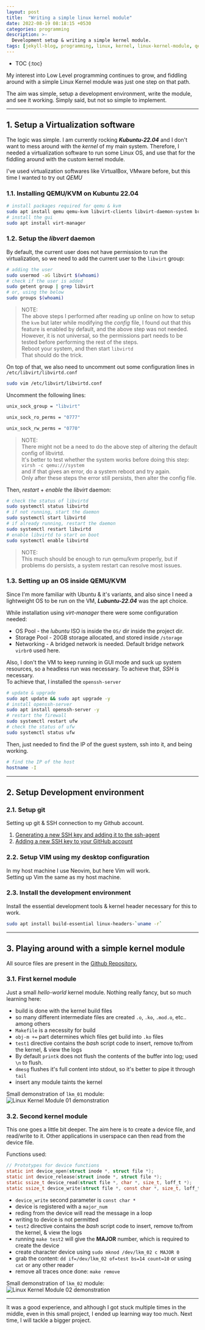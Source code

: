 ```yaml
---
layout: post
title:  "Writing a simple linux kernel module"
date: 2022-08-19 08:18:15 +0530
categories: programming
description: >-
  Development setup & writing a simple kernel module.
tags: [jekyll-blog, programming, linux, kernel, linux-kernel-module, qevm, virtualization]
---
```


<style type='text/css'>#markdown-toc::before{content:'Table of Contents';font-weight:700}#markdown-toc{border:3px solid #aaa;padding:1.5em;margin-left:0;display:inline-block}</style>

* TOC
{:toc}

My interest into Low Level programming continues to grow, and fiddling around with a simple Linux Kernel module was just one step on that path.

The aim was simple, setup a development environment, write the module, and see it working. Simply said, but not so simple to implement.

---

## 1. Setup a Virtualization software

The logic was simple. I am currently rocking **_Kubuntu-22.04_** and I don't want to mess around with the _kernel_ of my main system. Therefore, I needed a virtualization software to run some Linux OS, and use that for the fiddling around with the custom kernel module.

I've used virtualization softwares like VirtualBox, VMware before, but this time I wanted to try out _QEMU_

### 1.1. Installing QEMU/KVM on Kubuntu 22.04

```bash
# install packages required for qemu & kvm
sudo apt install qemu qemu-kvm libvirt-clients libvirt-daemon-system bridge-utils virtinst libvirt-daemon
# install the gui
sudo apt install virt-manager
```

### 1.2. Setup the _libvert_ daemon

By default, the current user does not have permission to run the virtualization, so we need to add the current user to the `libvirt` group:

```bash
# adding the user
sudo usermod -aG libvirt $(whoami)
# check if the user is added
sudo getent group | grep libvirt
# or, using the below
sudo groups $(whoami)
```

> NOTE: <br> The above steps I performed after reading up online on how to setup the `kvm` but later while modifying the _config_ file, I found out that this feature is enabled by default, and the above step was not needed. <br> However, it is not universal, so the permissions part needs to be tested before performing the rest of the steps. <br> Reboot your system, and then start `libvirtd` <br> That should do the trick.

On top of that, we also need to uncomment out some configuration lines in `/etc/libvirt/libvirtd.conf`

```bash
sudo vim /etc/libvirt/libvirtd.conf
```

Uncomment the following lines:

```bash
unix_sock_group = "libvirt"

unix_sock_ro_perms = "0777"

unix_sock_rw_perms = "0770"
```

> NOTE: <br> There might not be a need to do the above step of altering the default config of libvirtd. <br> It's better to test whether the system works before doing this step: <br> `virsh -c qemu:///system` <br> and if that gives an error, do a system reboot and try again. <br> Only after these steps the error still persists, then alter the config file.

Then, _restart_ + _enable_ the _libvirt_ daemon:

```bash
# check the status of libvirtd
sudo systemctl status libvirtd
# if not running, start the daemon
sudo systemctl start libvirtd
# if already running, restart the daemon
sudo systemctl restart libvirtd
# enable libvirtd to start on boot
sudo systemctl enable libvirtd
```

> NOTE: <br> This much should be enough to run qemu/kvm properly, but if problems do persists, a system restart can resolve most issues.

### 1.3. Setting up an OS inside QEMU/KVM

Since I'm more familiar with Ubuntu & it's variants, and also since I need a lightweight OS to be run on the VM, **_Lubuntu-22.04_** was the apt choice.

While installation using _virt-manager_ there were some configuration needed:

* OS Pool - the _lubuntu_ ISO is inside the `OS/` dir inside the project dir.
* Storage Pool - 20GB storage allocated, and stored inside `/storage`
* Networking - A bridged network is needed. Default bridge network `virbr0` used here.

Also, I don't the VM to keep running in GUI mode and suck up system resources, so a headless run was necessary. To achieve that, _SSH_ is necessary. <br>
To achieve that, I installed the `openssh-server`

```bash
# update & upgrade
sudo apt update && sudo apt upgrade -y
# install openssh-server
sudo apt install openssh-server -y
# restart the firewall
sudo systemctl restart ufw
# check the status of ufw
sudo systemctl status ufw
```

Then, just needed to find the IP of the guest system, ssh into it, and being working.

```bash
# find the IP of the host
hostname -I
```

---

## 2. Setup Development environment

### 2.1. Setup git

Setting up git & SSH connection to my Github account. <br>

1. [Generating a new SSH key and adding it to the ssh-agent](https://docs.github.com/en/authentication/connecting-to-github-with-ssh/generating-a-new-ssh-key-and-adding-it-to-the-ssh-agent) <br>
2. [Adding a new SSH key to your GitHub account](https://docs.github.com/en/authentication/connecting-to-github-with-ssh/adding-a-new-ssh-key-to-your-github-account)

### 2.2. Setup VIM using my desktop configuration

In my host machine I use Neovim, but here Vim will work. <br>
Setting up Vim the same as my host machine.

### 2.3. Install the development environment

Install the essential development tools & kernel header necessary for this to work.

```bash
sudo apt install build-essential linux-headers-`uname -r`
```

---

## 3. Playing around with a simple kernel module

All source files are present in the [Github Repository.](https://github.com/biplobmanna/playground-simple-kernel)

### 3.1. First kernel module

Just a small _hello-world_ kernel module. Nothing really fancy, but so much learning here:

* build is done with the kernel build files
* so many different intermediate files are created `.o`, `.ko`, `.mod.o`, etc.. among others
* `Makefile` is a necessity for build
* `obj-m +=` part determines which files get build into `.ko` files
* `test1` directive contains the _bash_ script code to insert, remove to/from the kernel, & view the logs
* By default `printk` does not flush the contents of the buffer into log; used `\n` to flush.
* `dmesg` flushes it's full content into stdout, so it's better to pipe it through `tail`
* insert any module taints the kernel

Small demonstration of `lkm_01` module: <br>
![Linux Kernel Module 01 demonstration](/assets/gif/simple-linux-kernel-lkm_01.gif)

### 3.2. Second kernel module

This one goes a little bit deeper. The aim here is to create a device file, and read/write to it. Other applications in userspace can then read from the device file.

Functions used:

```c
// Prototypes for device functions
static int device_open(struct inode *, struct file *);
static int device_release(struct inode *, struct file *);
static ssize_t device_read(struct file *, char *, size_t, loff_t *);
static ssize_t device_write(struct file *, const char *, size_t, loff_t *);
```

* `device_write` second parameter is `const char *`
* device is registered with a `major_num`
* reding from the device will read the message in a loop
* writing to device is not permitted
* `test2` directive contains the _bash_ script code to insert, remove to/from the kernel, & view the logs
* running `make test2` will give the **MAJOR** number, which is required to create the device
* create character device using `sudo mknod /dev/lkm_02 c MAJOR 0`
* grab the content: `dd if=/dev/lkm_02 of=test bs=14 count=10` or using `cat` or any other reader
* remove all traces once done: `make remove`

Small demonstration of `lkm_02` module: <br>
![Linux Kernel Module 02 demonstration](/assets/gif/simple-linux-kernel-lkm_02.gif)

---

It was a good experience, and although I got stuck multiple times in the middle, even in this small project, I ended up learning way too much. Next time, I will tackle a bigger project.
